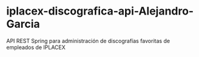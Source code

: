 # iplacex-discografica-api-Alejandro-Garcia
 API REST Spring para administración de discografías favoritas de empleados de IPLACEX

